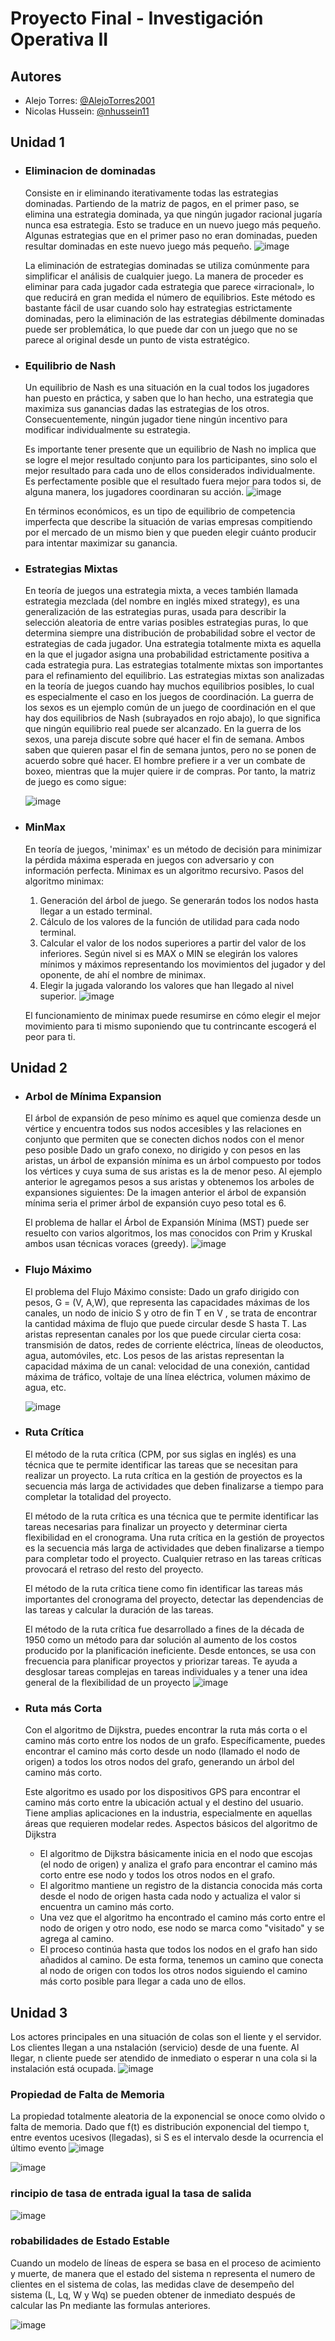 # Proyecto Final - Investigación Operativa II


## Autores
- Alejo Torres: [@AlejoTorres2001](https://www.github.com/alejotorres2001)
- Nicolas Hussein: [@nhussein11](https://www.github.com/nhussein11)

## Unidad 1

- ### Eliminacion de dominadas
  Consiste en ir eliminando iterativamente todas las estrategias dominadas. Partiendo de la matriz de pagos, en el primer paso, se elimina una estrategia dominada, ya que ningún jugador racional jugaría nunca esa estrategia. Esto se traduce en un nuevo juego más pequeño. Algunas estrategias que en el primer paso no eran dominadas, pueden resultar dominadas en este nuevo juego más pequeño. 
  ![image](https://user-images.githubusercontent.com/80422357/200175409-54be9636-d519-44be-a493-1277b06af490.png)
  
  La eliminación de estrategias dominadas se utiliza comúnmente para simplificar el análisis de cualquier juego. La manera de proceder es eliminar para cada jugador cada estrategia que parece «irracional», lo que reducirá en gran medida el número de equilibrios. Este método es bastante fácil de usar cuando solo hay estrategias estrictamente dominadas, pero la eliminación de las estrategias débilmente dominadas puede ser problemática, lo que puede dar con un juego que no se parece al original desde un punto de vista estratégico.
- ### Equilibrio de Nash
   Un equilibrio de Nash es una situación en la cual todos los jugadores han puesto en práctica, y saben que lo han hecho, una estrategia que maximiza sus ganancias dadas las estrategias de los otros. Consecuentemente, ningún jugador tiene ningún incentivo para modificar individualmente su estrategia.

  Es importante tener presente que un equilibrio de Nash no implica que se logre el mejor resultado conjunto para los participantes, sino solo el mejor resultado para cada uno de ellos considerados individualmente. Es perfectamente posible que el resultado fuera mejor para todos si, de alguna manera, los jugadores coordinaran su acción.
  ![image](https://user-images.githubusercontent.com/80422357/200175545-0873623d-9808-4280-85aa-489f238703ba.png)

  En términos económicos, es un tipo de equilibrio de competencia imperfecta que describe la situación de varias empresas compitiendo por el mercado de un mismo bien y que pueden elegir cuánto producir para intentar maximizar su ganancia.
- ### Estrategias Mixtas
  En teoría de juegos una estrategia mixta, a veces también llamada estrategia mezclada (del nombre en inglés mixed strategy), es una generalización de las estrategias puras, usada para describir la selección aleatoria de entre varias posibles estrategias puras, lo que determina siempre una distribución de probabilidad sobre el vector de estrategias de cada jugador. Una estrategia totalmente mixta es aquella en la que el jugador asigna una probabilidad estrictamente positiva a cada estrategia pura. Las estrategias totalmente mixtas son importantes para el refinamiento del equilibrio.
  Las estrategias mixtas son analizadas en la teoría de juegos cuando hay muchos equilibrios posibles, lo cual es especialmente el caso en los juegos de coordinación. La guerra de los sexos es un ejemplo común de un juego de coordinación en el que hay dos equilibrios de Nash (subrayados en rojo abajo), lo que significa que ningún equilibrio real puede ser alcanzado.
  En la guerra de los sexos, una pareja discute sobre qué hacer el fin de semana. Ambos saben que quieren pasar el fin de semana juntos, pero no se ponen de acuerdo sobre qué hacer. El hombre prefiere ir a ver un combate de boxeo, mientras que la mujer quiere ir de compras. Por tanto, la matriz de juego es como sigue:
  
  ![image](https://user-images.githubusercontent.com/80422357/200175659-48b2bbd9-f11c-4d71-865b-156a71fe840d.png)

- ### MinMax
  En teoría de juegos, 'minimax' es un método de decisión para minimizar la pérdida máxima esperada en juegos con adversario y con información perfecta. Minimax es un algoritmo recursivo.
  Pasos del algoritmo minimax:
  1. Generación del árbol de juego. Se generarán todos los nodos hasta llegar a un estado terminal.
  2. Cálculo de los valores de la función de utilidad para cada nodo terminal.
  3. Calcular el valor de los nodos superiores a partir del valor de los inferiores. Según nivel si es MAX o MIN se elegirán los valores mínimos y máximos representando los movimientos del jugador y del oponente, de ahí el nombre de minimax.
  4. Elegir la jugada valorando los valores que han llegado al nivel superior.
  ![image](https://user-images.githubusercontent.com/80422357/200175737-c1d4c988-d8ac-4b26-8fbc-4d653f74bdb2.png)

  El funcionamiento de minimax puede resumirse en cómo elegir el mejor movimiento para ti mismo suponiendo que tu contrincante escogerá el peor para ti.
  
## Unidad 2

- ### Arbol de Mínima Expansion
  El árbol de expansión de peso mínimo es aquel que comienza desde un vértice y encuentra todos sus nodos accesibles y las relaciones en conjunto que permiten que se conecten dichos nodos con el menor peso posible
  Dado un grafo conexo, no dirigido y con pesos en las aristas, un árbol de expansión mínima es un árbol compuesto por todos los vértices y cuya suma de sus aristas es la de menor peso. Al ejemplo anterior le agregamos pesos a sus aristas y obtenemos los arboles de expansiones siguientes:
  De la imagen anterior el árbol de expansión mínima seria el primer árbol de expansión cuyo peso total es 6.

  El problema de hallar el Árbol de Expansión Mínima (MST) puede ser resuelto con varios algoritmos, los mas conocidos con Prim y Kruskal ambos usan técnicas voraces (greedy).
  ![image](https://user-images.githubusercontent.com/80422357/200202445-ff866b66-3998-4a28-8131-fafa84f49210.png)

- ### Flujo Máximo
  El problema del Flujo Máximo consiste:  Dado un grafo dirigido con pesos,  G = (V, A,W),  que representa las capacidades máximas de los canales, un nodo de inicio S  y otro de fin T  en V , se trata de encontrar la cantidad máxima de flujo que puede circular desde S  hasta T.
  Las aristas representan canales por los que puede circular cierta cosa: transmisión de datos, redes de corriente eléctrica, líneas de oleoductos,  agua, automóviles, etc.
  Los pesos de las aristas representan la capacidad máxima de un canal: velocidad de una conexión, cantidad máxima de tráfico, voltaje de una línea eléctrica, volumen máximo de agua, etc.
  
  ![image](https://user-images.githubusercontent.com/80422357/200202568-d14fc476-45d2-47a9-885f-ccf65d92cc50.png)

- ### Ruta Crítica
  El método de la ruta crítica (CPM, por sus siglas en inglés) es una técnica que te permite identificar las tareas que se necesitan para realizar un proyecto.
  La ruta crítica en la gestión de proyectos es la secuencia más larga de actividades que deben finalizarse a tiempo para completar la totalidad del proyecto.

  El método de la ruta crítica es una técnica que te permite identificar las tareas necesarias para finalizar un proyecto y determinar cierta flexibilidad en el cronograma. Una ruta crítica en la gestión de proyectos es la secuencia más larga de actividades que deben finalizarse a tiempo para completar todo el proyecto. Cualquier retraso en las tareas críticas provocará el retraso del resto del proyecto.

  El método de la ruta crítica tiene como fin identificar las tareas más importantes del cronograma del proyecto, detectar las dependencias de las tareas y calcular la duración de las tareas.

  El método de la ruta crítica fue desarrollado a fines de la década de 1950 como un método para dar solución al aumento de los costos producido por la planificación ineficiente. Desde entonces, se usa con frecuencia para planificar proyectos y priorizar tareas. Te ayuda a desglosar tareas complejas en tareas individuales y a tener una idea general de la flexibilidad de un proyecto
  ![image](https://user-images.githubusercontent.com/80422357/200202624-f295682c-fa9a-4766-944c-ee333dc912fe.png)

- ### Ruta más Corta
  Con el algoritmo de Dijkstra, puedes encontrar la ruta más corta o el camino más corto entre los nodos de un grafo. Específicamente, puedes encontrar el camino más corto desde un nodo (llamado el nodo de origen) a todos los otros nodos del grafo, generando un árbol del camino más corto.

  Este algoritmo es usado por los dispositivos GPS para encontrar el camino más corto entre la ubicación actual y el destino del usuario. Tiene amplias aplicaciones en la industria, especialmente en aquellas áreas que requieren modelar redes.
  Aspectos básicos del algoritmo de Dijkstra
  - El algoritmo de Dijkstra básicamente inicia en el nodo que escojas (el nodo de origen) y analiza el grafo para encontrar el camino más corto entre ese nodo y todos los otros nodos en el grafo.
  - El algoritmo mantiene un registro de la distancia conocida más corta desde el nodo de origen hasta cada nodo y actualiza el valor si encuentra un camino más corto.
  - Una vez que el algoritmo ha encontrado el camino más corto entre el nodo de origen y otro nodo, ese nodo se marca como "visitado" y se agrega al camino.
  - El proceso continúa hasta que todos los nodos en el grafo han sido añadidos al camino. De esta forma, tenemos un camino que conecta al nodo de origen con todos los otros nodos siguiendo el camino más corto posible para llegar a cada uno de ellos.

## Unidad 3

Los actores principales en una situación de colas son el liente y el servidor. Los clientes llegan a una nstalación (servicio) desde de una fuente. Al llegar, n cliente puede ser atendido de inmediato o esperar n una cola si la instalación está ocupada.
![image](https://user-images.githubusercontent.com/80418452/201412465-8c867d1b-eb55-49ac-948d-155be7946ba6.png)

### Propiedad de Falta de Memoria
La propiedad totalmente aleatoria de la exponencial se onoce como olvido o falta de memoria. Dado que f(t) es distribución exponencial del tiempo t, entre eventos ucesivos (llegadas), si S es el intervalo desde la ocurrencia el último evento
![image](https://user-images.githubusercontent.com/80418452/201412684-b69e339b-31fd-4e86-9495-a5e77f28fbbf.png)

![image](https://user-images.githubusercontent.com/80418452/201413345-9b7c17d8-6fd0-4f1a-a2af-de65f5ab7e76.png)

### rincipio de tasa de entrada igual la tasa de salida

![image](https://user-images.githubusercontent.com/80418452/201413551-cbb1fad8-ddb7-4548-a09e-19a52fa8e18a.png)


### robabilidades de Estado Estable

Cuando un modelo de líneas de espera se basa en el proceso de acimiento y muerte, de manera que el estado del sistema
n representa el numero de clientes en el sistema de colas, las medidas clave de desempeño del sistema (L, Lq, W y Wq) se pueden obtener de inmediato después de calcular las Pn mediante las formulas anteriores.

![image](https://user-images.githubusercontent.com/80418452/201413910-2f63e0fe-4909-469e-8702-650fc612ee6b.png)





